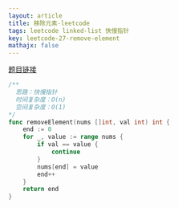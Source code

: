 ```yaml
---
layout: article
title: 移除元素-leetcode
tags: leetcode linked-list 快慢指针
key: leetcode-27-remove-element
mathajx: false
---
```


<!--more-->

[题目链接](https://leetcode-cn.com/problems/remove-element/description/)

```go
/**
  思路：快慢指针
  时间复杂度：O(n)
  空间复杂度：O(1)
*/
func removeElement(nums []int, val int) int {
    end := 0
    for _, value := range nums {
        if val == value {
            continue
        }
        nums[end] = value
        end++
    }
    return end
}
```
